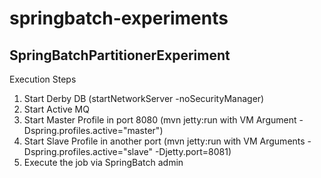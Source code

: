 springbatch-experiments
=======================
SpringBatchPartitionerExperiment
--------------------------------
Execution Steps
1.  Start Derby DB (startNetworkServer -noSecurityManager)
2.  Start Active MQ
3.  Start Master Profile in port 8080 (mvn jetty:run with VM Argument -Dspring.profiles.active="master")
4.  Start Slave Profile in another port (mvn jetty:run with VM Arguments -Dspring.profiles.active="slave" -Djetty.port=8081)
5.  Execute the job via SpringBatch admin
